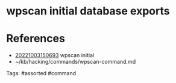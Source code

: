 # wpscan initial database exports

# References
- [20221003150693](/zet/20221003150693/README.md) wpscan initial
- ~/kb/hacking/commands/wpscan-command.md

Tags:
    #assorted #command
